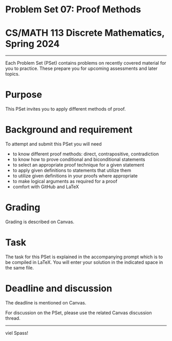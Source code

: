 # Problem Set 07: Proof Methods

# CS/MATH 113 Discrete Mathematics, Spring 2024
***

Each Problem Set (PSet) contains problems on recently covered material for you to practice. These prepare you for upcoming assessments and later topics.

# Purpose

This PSet invites you to apply different methods of proof.

# Background and requirement

To attempt and submit this PSet you will need
- to know different proof methods: direct, contrapositive, contradiction
- to know how to prove conditional and biconditional statements
- to select an appropriate proof technique for a given statement
- to apply given definitions to statements that utilize them
- to utilize given definitions in your proofs where appropriate
- to make logical arguments as required for a proof
- comfort with GitHub and LaTeX

# Grading

Grading is described on Canvas.

# Task

The task for this PSet is explained in the accompanying prompt which is to be compiled in LaTeX. You will enter your solution in the indicated space in the same file.

# Deadline and discussion

The deadline is mentioned on Canvas.

For discussion on the PSet, please use the related Canvas discussion thread.

---
viel Spass!
